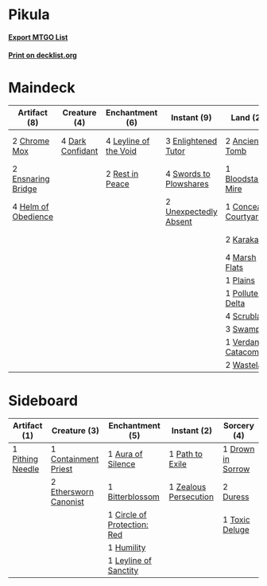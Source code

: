 # Pikula

#### [Export MTGO List](../collection/Pikula/Pikula.txt)
#### [Print on decklist.org](http://decklist.org/?deckmain=2%09Ancient%20Tomb%0A1%09Bloodstained%20Mire%0A2%09Chrome%20Mox%0A1%09Concealed%20Courtyard%0A4%09Dark%20Confidant%0A3%09Enlightened%20Tutor%0A2%09Ensnaring%20Bridge%0A1%09Gideon,%20Ally%20of%20Zendikar%0A4%09Helm%20of%20Obedience%0A2%09Karakas%0A1%09Karn,%20Scion%20of%20Urza%0A1%09Kaya,%20Ghost%20Assassin%0A4%09Leyline%20of%20the%20Void%0A2%09Liliana%20of%20the%20Veil%0A3%09Liliana,%20the%20Last%20Hope%0A4%09Marsh%20Flats%0A1%09Plains%0A1%09Polluted%20Delta%0A2%09Rest%20in%20Peace%0A4%09Scrubland%0A3%09Swamp%0A4%09Swords%20to%20Plowshares%0A3%09Thoughtseize%0A2%09Unexpectedly%20Absent%0A1%09Verdant%20Catacombs%0A2%09Wasteland&deckside=1%09Aura%20of%20Silence%0A1%09Bitterblossom%0A1%09Circle%20of%20Protection:%20Red%0A1%09Containment%20Priest%0A1%09Drown%20in%20Sorrow%0A2%09Duress%0A2%09Ethersworn%20Canonist%0A1%09Humility%0A1%09Leyline%20of%20Sanctity%0A1%09Path%20to%20Exile%0A1%09Pithing%20Needle%0A1%09Toxic%20Deluge%0A1%09Zealous%20Persecution)
# Maindeck

|                                         Artifact (8)                                         |                                       Creature (4)                                        |                                        Enchantment (6)                                         |                                           Instant (9)                                           |                                           Land (22)                                            |                                          Planeswalker (8)                                           |                                       Sorcery (3)                                       |
|----------------------------------------------------------------------------------------------|-------------------------------------------------------------------------------------------|------------------------------------------------------------------------------------------------|-------------------------------------------------------------------------------------------------|------------------------------------------------------------------------------------------------|-----------------------------------------------------------------------------------------------------|-----------------------------------------------------------------------------------------|
|2 [Chrome Mox](http://gatherer.wizards.com/Pages/Card/Details.aspx?multiverseid=413761)       |4 [Dark Confidant](http://gatherer.wizards.com/Pages/Card/Details.aspx?multiverseid=370413)|4 [Leyline of the Void](http://gatherer.wizards.com/Pages/Card/Details.aspx?multiverseid=205013)|3 [Enlightened Tutor](http://gatherer.wizards.com/Pages/Card/Details.aspx?multiverseid=413551)   |2 [Ancient Tomb](http://gatherer.wizards.com/Pages/Card/Details.aspx?multiverseid=382842)       |1 [Gideon, Ally of Zendikar](http://gatherer.wizards.com/Pages/Card/Details.aspx?multiverseid=401897)|3 [Thoughtseize](http://gatherer.wizards.com/Pages/Card/Details.aspx?multiverseid=438676)|
|2 [Ensnaring Bridge](http://gatherer.wizards.com/Pages/Card/Details.aspx?multiverseid=442213) |                                                                                           |2 [Rest in Peace](http://gatherer.wizards.com/Pages/Card/Details.aspx?multiverseid=442021)      |4 [Swords to Plowshares](http://gatherer.wizards.com/Pages/Card/Details.aspx?multiverseid=383119)|1 [Bloodstained Mire](http://gatherer.wizards.com/Pages/Card/Details.aspx?multiverseid=405094)  |1 [Karn, Scion of Urza](http://gatherer.wizards.com/Pages/Card/Details.aspx?multiverseid=442889)     |                                                                                         |
|4 [Helm of Obedience](http://gatherer.wizards.com/Pages/Card/Details.aspx?multiverseid=184550)|                                                                                           |                                                                                                |2 [Unexpectedly Absent](http://gatherer.wizards.com/Pages/Card/Details.aspx?multiverseid=413575) |1 [Concealed Courtyard](http://gatherer.wizards.com/Pages/Card/Details.aspx?multiverseid=417818)|1 [Kaya, Ghost Assassin](http://gatherer.wizards.com/Pages/Card/Details.aspx?multiverseid=416832)    |                                                                                         |
|                                                                                              |                                                                                           |                                                                                                |                                                                                                 |2 [Karakas](http://gatherer.wizards.com/Pages/Card/Details.aspx?multiverseid=201198)            |2 [Liliana of the Veil](http://gatherer.wizards.com/Pages/Card/Details.aspx?multiverseid=425901)     |                                                                                         |
|                                                                                              |                                                                                           |                                                                                                |                                                                                                 |4 [Marsh Flats](http://gatherer.wizards.com/Pages/Card/Details.aspx?multiverseid=426064)        |3 [Liliana, the Last Hope](http://gatherer.wizards.com/Pages/Card/Details.aspx?multiverseid=414388)  |                                                                                         |
|                                                                                              |                                                                                           |                                                                                                |                                                                                                 |1 [Plains](http://gatherer.wizards.com/Pages/Card/Details.aspx?multiverseid=439601)             |                                                                                                     |                                                                                         |
|                                                                                              |                                                                                           |                                                                                                |                                                                                                 |1 [Polluted Delta](http://gatherer.wizards.com/Pages/Card/Details.aspx?multiverseid=405104)     |                                                                                                     |                                                                                         |
|                                                                                              |                                                                                           |                                                                                                |                                                                                                 |4 [Scrubland](http://gatherer.wizards.com/Pages/Card/Details.aspx?multiverseid=383083)          |                                                                                                     |                                                                                         |
|                                                                                              |                                                                                           |                                                                                                |                                                                                                 |3 [Swamp](http://gatherer.wizards.com/Pages/Card/Details.aspx?multiverseid=439603)              |                                                                                                     |                                                                                         |
|                                                                                              |                                                                                           |                                                                                                |                                                                                                 |1 [Verdant Catacombs](http://gatherer.wizards.com/Pages/Card/Details.aspx?multiverseid=426074)  |                                                                                                     |                                                                                         |
|                                                                                              |                                                                                           |                                                                                                |                                                                                                 |2 [Wasteland](http://gatherer.wizards.com/Pages/Card/Details.aspx?multiverseid=413790)          |                                                                                                     |                                                                                         |


# Sideboard

|                                       Artifact (1)                                        |                                          Creature (3)                                          |                                          Enchantment (5)                                           |                                          Instant (2)                                           |                                        Sorcery (4)                                         |
|-------------------------------------------------------------------------------------------|------------------------------------------------------------------------------------------------|----------------------------------------------------------------------------------------------------|------------------------------------------------------------------------------------------------|--------------------------------------------------------------------------------------------|
|1 [Pithing Needle](http://gatherer.wizards.com/Pages/Card/Details.aspx?multiverseid=425815)|1 [Containment Priest](http://gatherer.wizards.com/Pages/Card/Details.aspx?multiverseid=429862) |1 [Aura of Silence](http://gatherer.wizards.com/Pages/Card/Details.aspx?multiverseid=405132)        |1 [Path to Exile](http://gatherer.wizards.com/Pages/Card/Details.aspx?multiverseid=370408)      |1 [Drown in Sorrow](http://gatherer.wizards.com/Pages/Card/Details.aspx?multiverseid=378437)|
|                                                                                           |2 [Ethersworn Canonist](http://gatherer.wizards.com/Pages/Card/Details.aspx?multiverseid=370504)|1 [Bitterblossom](http://gatherer.wizards.com/Pages/Card/Details.aspx?multiverseid=397701)          |1 [Zealous Persecution](http://gatherer.wizards.com/Pages/Card/Details.aspx?multiverseid=413755)|2 [Duress](http://gatherer.wizards.com/Pages/Card/Details.aspx?multiverseid=270465)         |
|                                                                                           |                                                                                                |1 [Circle of Protection: Red](http://gatherer.wizards.com/Pages/Card/Details.aspx?multiverseid=4867)|                                                                                                |1 [Toxic Deluge](http://gatherer.wizards.com/Pages/Card/Details.aspx?multiverseid=413650)   |
|                                                                                           |                                                                                                |1 [Humility](http://gatherer.wizards.com/Pages/Card/Details.aspx?multiverseid=397614)               |                                                                                                |                                                                                            |
|                                                                                           |                                                                                                |1 [Leyline of Sanctity](http://gatherer.wizards.com/Pages/Card/Details.aspx?multiverseid=397677)    |                                                                                                |                                                                                            |

